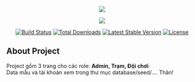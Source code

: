 <p align="center"><img src="http://fit.hcmute.edu.vn//Resources/imagesPortlet/28a0195a-fadd-4737-8493-21da6fe181dd/banner.jpg"></p>

<p align="center"><img src="https://laravel.com/assets/img/components/logo-laravel.svg"></p>

<p align="center">
<a href="https://travis-ci.org/laravel/framework"><img src="https://travis-ci.org/laravel/framework.svg" alt="Build Status"></a>
<a href="https://packagist.org/packages/laravel/framework"><img src="https://poser.pugx.org/laravel/framework/d/total.svg" alt="Total Downloads"></a>
<a href="https://packagist.org/packages/laravel/framework"><img src="https://poser.pugx.org/laravel/framework/v/stable.svg" alt="Latest Stable Version"></a>
<a href="https://packagist.org/packages/laravel/framework"><img src="https://poser.pugx.org/laravel/framework/license.svg" alt="License"></a>
</p>

## About Project

Project gồm 3 trang cho các role: **Admin, Trạm, Đội chơi**<br/>
Data mẫu và tài khoản xem trong thư mục database/seed/....
Thân!
